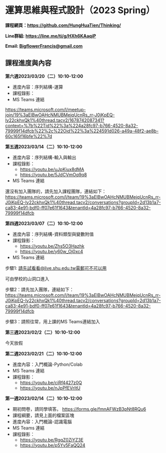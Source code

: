 # 運算思維與程式設計（2023 Spring）

**課程網頁：https://github.com/HungHuaTien/Thinking/**

**Line群組: https://line.me/ti/g/HXh6KAaqiP**

**Email: BigflowerFrancis@gmail.com**

## 課程進度與內容

**第六週2023/03/20（二）10:10-12:00**

- 進度內容：序列結構-運算
- 課程錄影：
- MS Teams 連結 

https://teams.microsoft.com/l/meetup-join/19%3aElBwOAHcNMUBMejqUcnRs_rr-J0jKpEQ-Iy22ckhxQk1%40thread.tacv2/1678742087341?context=%7b%22Tid%22%3a%224a28fc97-b766-4520-8a32-79999f14dfcb%22%2c%22Oid%22%3a%224591d026-a49a-48f2-ae8b-60c165f16bfe%22%7d

**第五週2023/03/14（二）10:10-12:00**

- 進度內容：序列結構-輸入與輸出
- 課程錄影：
  - https://youtu.be/uJpKiux8dMA
  - https://youtu.be/5JdCVmOq9q8
- MS Teams 連結 

還沒有加入團隊的，請先加入課程團隊，連結如下：
https://teams.microsoft.com/l/team/19%3aElBwOAHcNMUBMejqUcnRs_rr-J0jKpEQ-Iy22ckhxQk1%40thread.tacv2/conversations?groupId=2d13b1a7-ca83-4e91-bdf0-ff07e61f1643&tenantId=4a28fc97-b766-4520-8a32-79999f14dfcb


**第四週2023/03/07（二）10:10-12:00**

- 進度內容：序列結構-資料類型與變數附值
- 課程錄影：
  - https://youtu.be/Zhs5O3Hazhk
  - https://youtu.be/y60w_Oj0xc4
- MS Teams 連結 

步驟1: 請先試看看@live.shu.edu.tw電郵可不可以用

可由學校的山洞口進入

步驟2：請先加入團隊，連結如下：
https://teams.microsoft.com/l/team/19%3aElBwOAHcNMUBMejqUcnRs_rr-J0jKpEQ-Iy22ckhxQk1%40thread.tacv2/conversations?groupId=2d13b1a7-ca83-4e91-bdf0-ff07e61f1643&tenantId=4a28fc97-b766-4520-8a32-79999f14dfcb

步驟3：請照往常，用上課的MS Teams連結加入

**第三週2023/02/2（二）10:10-12:00**

今天放假

**第二週2023/02/21（二）10:10-12:00**

- 進度內容：入門概論-Python/Colab
- MS Teams 連結
- 課程錄影：
  - https://youtu.be/ciRf4427z0Q
  - https://youtu.be/nJpPfEVrItU


**第一週2023/02/14（二）10:10-12:00**

- 期初問卷，請同學填答。 https://forms.gle/fmnAFWzB3pNt8RQu6
- 課程綱要，請見上面的檔案區塊
- 進度內容：入門概論-認識電腦
- MS Teams 連結
- 課程錄影：
  - https://youtu.be/RgqZ0ZiYZ3E         
  - https://youtu.be/p5Yv5FaQQ24
           






